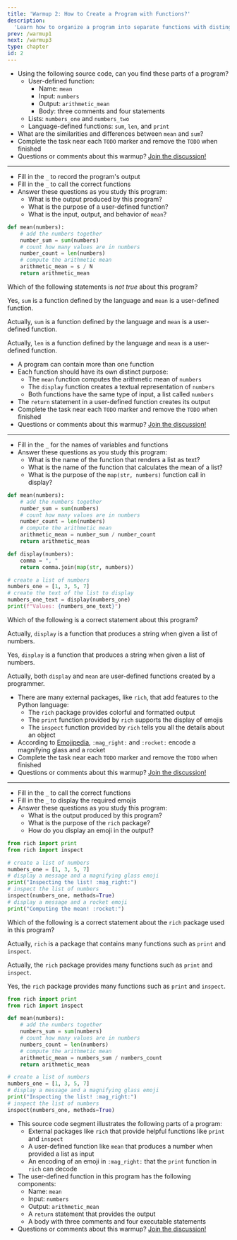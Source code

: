 ```yaml
---
title: 'Warmup 2: How to Create a Program with Functions?'
description:
  'Learn how to organize a program into separate functions with distinguished behavior'
prev: /warmup1
next: /warmup3
type: chapter
id: 2
---
```


<!-- EXERCISE { -->

<exercise id="1" title="Creating a Function">

- Using the following source code, can you find these parts of a program?
  - User-defined function:
      - Name: `mean`
      - Input: `numbers`
      - Output: `arithmetic_mean`
      - Body: three comments and four statements
  - Lists: `numbers_one` and `numbers_two`
  - Language-defined functions: `sum`, `len`, and `print`
- What are the similarities and differences between `mean` and `sum`?
- Complete the task near each `TODO` marker and remove the `TODO` when finished
- Questions or comments about this warmup? <a href = "https://github.com/gkapfham/www.warmups.dev/discussions">Join the discussion!</a>

<hr>

<codeblock id="02_01">

- Fill in the `_` to record the program's output
- Fill in the `_` to call the correct functions
- Answer these questions as you study this program:
  - What is the output produced by this program?
  - What is the purpose of a user-defined function?
  - What is the input, output, and behavior of `mean`?

</codeblock>

<!-- EXERCISE } -->

</exercise>

<!-- EXERCISE { -->

<exercise id="2" title="Check: Creating a Function">

```python
def mean(numbers):
    # add the numbers together
    number_sum = sum(numbers)
    # count how many values are in numbers
    number_count = len(numbers)
    # compute the arithmetic mean
    arithmetic_mean = s / N
    return arithmetic_mean
```

Which of the following statements is *not true* about this program?

<choice>

<opt text="<code>sum</code> is a user-defined function and <code>mean</code> is a language-defined function" correct="true">

Yes, `sum` is a function defined by the language and `mean` is a user-defined function.

</opt>

<opt text="<code>mean</code> is a user-defined function and <code>sum</code> is a language-defined function">

Actually, `sum` is a function defined by the language and `mean` is a user-defined function.

</opt>

<opt text="<code>mean</code> is a user-defined function and <code>len</code> is a language-defined function">

Actually, `len` is a function defined by the language and `mean` is a user-defined function.

</opt>

</choice>

</exercise>

<!-- EXERCISE } -->

<!-- EXERCISE { -->

<exercise id="3" title="Creating Multiple Functions">

- A program can contain more than one function
- Each function should have its own distinct purpose:
    - The `mean` function computes the arithmetic mean of `numbers`
    - The `display` function creates a textual representation of `numbers`
    - Both functions have the same type of input, a list called `numbers`
- The `return` statement in a user-defined function creates its output
- Complete the task near each `TODO` marker and remove the `TODO` when finished
- Questions or comments about this warmup? <a href = "https://github.com/gkapfham/www.warmups.dev/discussions">Join the discussion!</a>

<hr>

<codeblock id="02_03">

- Fill in the `_` for the names of variables and functions
- Answer these questions as you study this program:
  - What is the name of the function that renders a list as text?
  - What is the name of the function that calculates the mean of a list?
  - What is the purpose of the `map(str, numbers)` function call in display?

</codeblock>

</exercise>

<!-- EXERCISE } -->

<!-- EXERCISE { -->

<exercise id="4" title="Check: Creating Multiple Functions">

```python
def mean(numbers):
    # add the numbers together
    number_sum = sum(numbers)
    # count how many values are in numbers
    number_count = len(numbers)
    # compute the arithmetic mean
    arithmetic_mean = number_sum / number_count
    return arithmetic_mean

def display(numbers):
    comma = ", "
    return comma.join(map(str, numbers))

# create a list of numbers
numbers_one = [1, 3, 5, 7]
# create the text of the list to display
numbers_one_text = display(numbers_one)
print(f"Values: {numbers_one_text}")
```

Which of the following is a correct statement about this program?

<choice>

<opt text="<code>display</code> is a function that accepts as input a string and returns a list of numbers">

Actually, `display` is a function that produces a string when given a list of numbers.

</opt>

<opt text="<code>display</code> is a function that accepts as input a list of numbers and returns a string" correct="true">

Yes, `display` is a function that produces a string when given a list of numbers.

</opt>

<opt text="<code>display</code> is a user-defined function and <code>mean</code> is a language-defined function">

Actually, both `display` and `mean` are user-defined functions created by a programmer.

</opt>

</choice>

</exercise>

<!-- EXERCISE } -->

<!-- EXERCISE { -->

<exercise id="5" title="Using External Functions">

- There are many external packages, like `rich`, that add features to the Python language:
    - The `rich` package provides colorful and formatted output
    - The `print` function provided by `rich` supports the display of emojis
    - The `inspect` function provided by `rich` tells you all the details about an object
- According to <a href = "https://emojipedia.org/">Emojipedia</a>, `:mag_right:` and `:rocket:` encode a magnifying glass and a rocket
- Complete the task near each `TODO` marker and remove the `TODO` when finished
- Questions or comments about this warmup? <a href = "https://github.com/gkapfham/www.warmups.dev/discussions">Join the discussion!</a>

<hr>

<codeblock id="02_05">

- Fill in the `_` to call the correct functions
- Fill in the `_` to display the required emojis
- Answer these questions as you study this program:
  - What is the output produced by this program?
  - What is the purpose of the `rich` package?
  - How do you display an emoji in the output?

</codeblock>

</exercise>

<!-- EXERCISE } -->

<!-- EXERCISE { -->

<exercise id="6" title="Check: Using External Functions">

```python
from rich import print
from rich import inspect

# create a list of numbers
numbers_one = [1, 3, 5, 7]
# display a message and a magnifying glass emoji
print("Inspecting the list! :mag_right:")
# inspect the list of numbers
inspect(numbers_one, methods=True)
# display a message and a rocket emoji
print("Computing the mean! :rocket:")
```

Which of the following is a correct statement about the `rich` package used in this program?

<choice>

<opt text="<code>rich</code> is a function that contains additional functions called <code>print</code> and <code>inspect</code>">

Actually, `rich` is a package that contains many functions such as `print` and `inspect`.

</opt>

<opt text="<code>rich</code> is a package that only displays emojis with its <code>print</code> function">

Actually, the `rich` package provides many functions such as `print` and `inspect`.

</opt>

<opt text="<code>rich</code> is a package that contains many extra functions like <code>print</code> and <code>inspect</code>" correct="true">

Yes, the `rich` package provides many functions such as `print` and `inspect`.

</opt>

</choice>

</exercise>

<!-- EXERCISE } -->

<!-- EXERCISE { -->

<exercise id="7" title="Stretch: How to Create a Program with Functions?">

```python
from rich import print
from rich import inspect

def mean(numbers):
    # add the numbers together
    numbers_sum = sum(numbers)
    # count how many values are in numbers
    numbers_count = len(numbers)
    # compute the arithmetic mean
    arithmetic_mean = numbers_sum / numbers_count
    return arithmetic_mean

# create a list of numbers
numbers_one = [1, 3, 5, 7]
# display a message and a magnifying glass emoji
print("Inspecting the list! :mag_right:")
# inspect the list of numbers
inspect(numbers_one, methods=True)
```

- This source code segment illustrates the following parts of a program:
  - External packages like `rich` that provide helpful functions like `print` and `inspect`
  - A user-defined function like `mean` that produces a number when provided a list as input
  - An encoding of an emoji in `:mag_right:` that the `print` function in `rich` can decode
- The user-defined function in this program has the following components:
    - Name: `mean`
    - Input: `numbers`
    - Output: `arithmetic_mean`
    - A `return` statement that provides the output
    - A body with three comments and four executable statements
- Questions or comments about this warmup? <a href = "https://github.com/gkapfham/www.warmups.dev/discussions">Join the discussion!</a>

</exercise>

<!-- EXERCISE } -->
